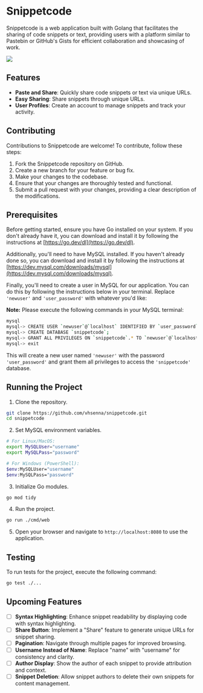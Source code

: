 # Snippetcode

Snippetcode is a web application built with Golang that facilitates the sharing of code snippets or text, providing users with a platform similar to Pastebin or GitHub's Gists for efficient collaboration and showcasing of work.

![](https://github.com/vhsenna/snippetcode/assets/34524951/e3206fcb-14b7-4dcb-9460-80e524d8f727)

## Features
- **Paste and Share**: Quickly share code snippets or text via unique URLs.
- **Easy Sharing**: Share snippets through unique URLs.
- **User Profiles**: Create an account to manage snippets and track your activity.

## Contributing
Contributions to Snippetcode are welcome! To contribute, follow these steps:

1. Fork the Snippetcode repository on GitHub.
3. Create a new branch for your feature or bug fix.
4. Make your changes to the codebase.
5. Ensure that your changes are thoroughly tested and functional.
6. Submit a pull request with your changes, providing a clear description of the modifications.

## Prerequisites
Before getting started, ensure you have Go installed on your system. If you don't already have it, you can download and install it by following the instructions at [https://go.dev/dl](https://go.dev/dl).

Additionally, you'll need to have MySQL installed. If you haven't already done so, you can download and install it by following the instructions at [https://dev.mysql.com/downloads/mysql](https://dev.mysql.com/downloads/mysql).

Finally, you'll need to create a user in MySQL for our application. You can do this by following the instructions below in your terminal. Replace `'newuser'` and `'user_password'` with whatever you'd like:

**Note:** Please execute the following commands in your MySQL terminal:

```bash
mysql
mysql-> CREATE USER `newuser`@`localhost` IDENTIFIED BY `user_password`;
mysql-> CREATE DATABASE `snippetcode`;
mysql-> GRANT ALL PRIVILEGES ON `snippetcode`.* TO `newuser`@`localhost`;
mysql-> exit
```
This will create a new user named `'newuser'` with the password `'user_password'` and grant them all privileges to access the `'snippetcode'` database.

## Running the Project

1. Clone the repository.

```bash
git clone https://github.com/vhsenna/snippetcode.git
cd snippetcode
```

2. Set MySQL environment variables.


```bash
# For Linux/MacOS:
export MySQLUser="username"
export MySQLPass="password"

# For Windows (PowerShell):
$env:MySQLUser="username"
$env:MySQLPass="password"
```

3. Initialize Go modules.

```bash
go mod tidy
```

4. Run the project.

```bash
go run ./cmd/web
```

5. Open your browser and navigate to `http://localhost:8080` to use the application.

## Testing

To run tests for the project, execute the following command:


```bash
go test ./...
```

## Upcoming Features

- [ ] **Syntax Highlighting**: Enhance snippet readability by displaying code with syntax highlighting.
- [ ] **Share Button**: Implement a "Share" feature to generate unique URLs for snippet sharing.
- [ ] **Pagination**: Navigate through multiple pages for improved browsing.
- [ ] **Username Instead of Name**: Replace "name" with "username" for consistency and clarity.
- [ ] **Author Display**: Show the author of each snippet to provide attribution and context.
- [ ] **Snippet Deletion**: Allow snippet authors to delete their own snippets for content management.
